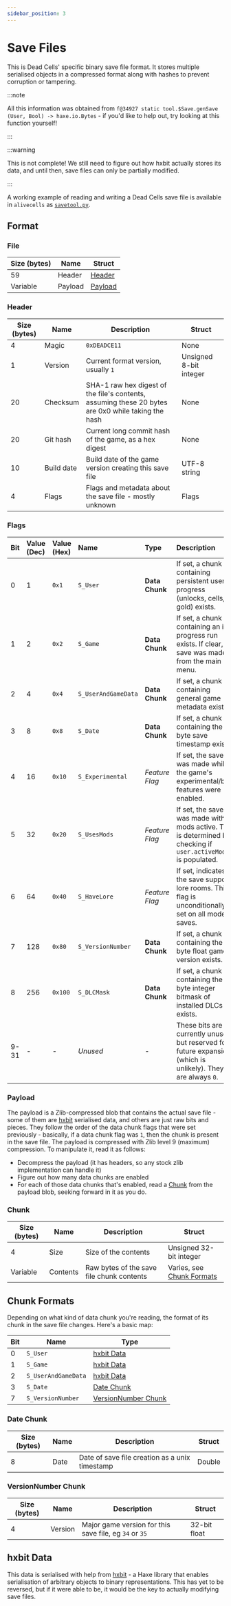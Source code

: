 ```yaml
---
sidebar_position: 3
---
```


# Save Files

This is Dead Cells' specific binary save file format. It stores multiple serialised objects in a compressed format along with hashes to prevent corruption or tampering.

:::note

All this information was obtained from `f@34927 static tool.$Save.genSave (User, Bool) -> haxe.io.Bytes` - if you'd like to help out, try looking at this function yourself!

:::

:::warning

This is not complete! We still need to figure out how hxbit actually stores its data, and until then, save files can only be partially modified.

:::

A working example of reading and writing a Dead Cells save file is available in `alivecells` as [`savetool.py`](https://github.com/N3rdL0rd/alivecells/blob/main/savetool.py).

## Format

### File

| Size (bytes) | Name           | Struct |
|--------------|----------------|-------|
| 59           | Header         | [Header](#header) |
| Variable     | Payload        | [Payload](#payload) |

### Header

| Size (bytes) | Name           | Description                                        | Struct            |
|--------------|----------------|----------------------------------------------------|-------------------|
| 4            | Magic          | `0xDEADCE11`                                       | None              |
| 1            | Version        | Current format version, usually `1`                | Unsigned 8-bit integer |
| 20           | Checksum       | SHA-1 raw hex digest of the file's contents, assuming these 20 bytes are 0x0 while taking the hash | None |
| 20           | Git hash       | Current long commit hash of the game, as a hex digest | None |
| 10            | Build date     | Build date of the game version creating this save file | UTF-8 string |
| 4            | Flags          | Flags and metadata about the save file - mostly unknown | Flags |

### Flags

| Bit | Value (Dec) | Value (Hex) | Name                | Type            | Description                                                                                                                                                             |
| :-- | :---------- | :---------- | :------------------ | :-------------- | :---------------------------------------------------------------------------------------------------------------------------------------------------------------------- |
| 0   | 1           | `0x1`       | `S_User`            | **Data Chunk**      | If set, a chunk containing persistent user progress (unlocks, cells, gold) exists.                                                                                      |
| 1   | 2           | `0x2`       | `S_Game`            | **Data Chunk**      | If set, a chunk containing an in-progress run exists. If clear, the save was made from the main menu.                                                                   |
| 2   | 4           | `0x4`       | `S_UserAndGameData` | **Data Chunk**      | If set, a chunk containing general game metadata exists.                                                                                                                |
| 3   | 8           | `0x8`       | `S_Date`            | **Data Chunk**      | If set, a chunk containing the 8-byte save timestamp exists.                                                                                                            |
| 4   | 16          | `0x10`      | `S_Experimental`    | *Feature Flag*    | If set, the save was made while the game's experimental/beta features were enabled.                                                                                     |
| 5   | 32          | `0x20`      | `S_UsesMods`        | *Feature Flag*    | If set, the save was made with mods active. This is determined by checking if `user.activeMods` is populated.                                                            |
| 6   | 64          | `0x40`      | `S_HaveLore`        | *Feature Flag*    | If set, indicates the save supports lore rooms. This flag is unconditionally set on all modern saves.                                                                   |
| 7   | 128         | `0x80`      | `S_VersionNumber`   | **Data Chunk**      | If set, a chunk containing the 4-byte float game version exists.                                                                                                        |
| 8   | 256         | `0x100`     | `S_DLCMask`         | **Data Chunk**      | If set, a chunk containing the 4-byte integer bitmask of installed DLCs exists.                                                                                         |
| 9-31| -           | -           | *Unused*            | -               | These bits are currently unused but reserved for future expansion (which is unlikely). They are always `0`.                                                               |

### Payload

The payload is a Zlib-compressed blob that contains the actual save file - some of them are [hxbit](https://github.com/HeapsIO/hxbit) serialised data, and others are just raw bits and pieces. They follow the order of the data chunk flags that were set previously - basically, if a data chunk flag was `1`, then the chunk is present in the save file. The payload is compressed with Zlib level 9 (maximum) compression. To manipulate it, read it as follows:

- Decompress the payload (it has headers, so any stock zlib implementation can handle it)
- Figure out how many data chunks are enabled
- For each of those data chunks that's enabled, read a [Chunk](#chunk) from the payload blob, seeking forward in it as you do.

### Chunk

| Size (bytes) | Name           | Description                                        | Struct            |
|--------------|----------------|----------------------------------------------------|-------------------|
| 4            | Size           | Size of the contents                               | Unsigned 32-bit integer |
| Variable     | Contents       | Raw bytes of the save file chunk contents          | Varies, see [Chunk Formats](#chunk-formats) |

## Chunk Formats

Depending on what kind of data chunk you're reading, the format of its chunk in the save file changes. Here's a basic map:

| Bit | Name | Type |
|----|-----|-----|
| 0 | `S_User` | [hxbit Data](#hxbit-data) |
| 1 | `S_Game` | [hxbit Data](#hxbit-data) |
| 2 | `S_UserAndGameData` | [hxbit Data](#hxbit-data) |
| 3 | `S_Date` | [Date Chunk](#date-chunk) |
| 7 | `S_VersionNumber` | [VersionNumber Chunk](#versionnumber-chunk) |

### Date Chunk

| Size (bytes) | Name           | Description                                        | Struct            |
|--------------|----------------|----------------------------------------------------|-------------------|
| 8            | Date           | Date of save file creation as a unix timestamp     | Double            |

### VersionNumber Chunk

| Size (bytes) | Name           | Description                                        | Struct            |
|--------------|----------------|----------------------------------------------------|-------------------|
| 4            | Version        | Major game version for this save file, eg `34` or `35` | 32-bit float  |

## hxbit Data

This data is serialised with help from [hxbit](https://github.com/HeapsIO/hxbit) - a Haxe library that enables serialisation of arbitrary objects to binary representations. This has yet to be reversed, but if it were able to be, it would be the key to actually modifying save files.